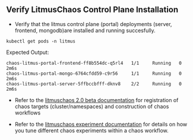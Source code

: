 ## Verify LitmusChaos Control Plane Installation

- Verify that the litmus control plane (portal) deployments (server, frontend, mongodb)are installed 
and running succesfully. 

```
kubectl get pods -n litmus
```

Expected Output: 

```
chaos-litmus-portal-frontend-ff8b554dc-q5rl4   1/1     Running   0          2m6s
chaos-litmus-portal-mongo-6764cfdd59-c9r56     1/1     Running   0          2m6s
chaos-litmus-portal-server-5ffbccbfff-dknv8    2/2     Running   0          2m6s
```

- Refer to the [litmuschaos 2.0 beta documentation](https://litmusdocs-beta.netlify.app/docs/getstarted) for registration of chaos targets (cluster/namespaces) and construction of chaos workflows

- Refer to the [litmuschaos experiment documentation](https://docs.litmuschaos.io/docs/pod-delete/) for details on how you tune different chaos experiments within a chaos workflow. 

